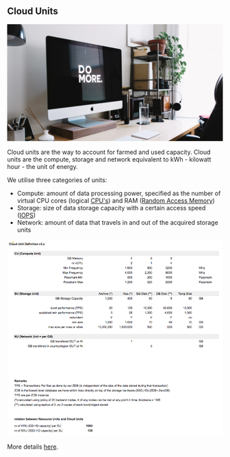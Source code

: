 ## Cloud Units

![](../images/domore.png)

Cloud units are the way to account for farmed and used capacity. Cloud units are the compute, storage and network equivalent to kWh - kilowatt hour - the unit of energy.

We utilise three categories of units:
- Compute: amount of data processing power, specified as the number of virtual CPU cores (logical [CPU's](https://en.wikipedia.org/wiki/Central_processing_unit)) and RAM ([Random Access Memory](https://en.wikipedia.org/wiki/Random-access_memory))
- Storage: size of data storage capacity with a certain access speed ([IOPS](https://en.wikipedia.org/wiki/IOPS))
- Network: amount of data that travels in and out of the acquired storage units

![](../images/CloudUnits.png)


More details [here](https://docs.google.com/spreadsheets/d/e/2PACX-1vRrvdoj71JARdo2Ky7_UBoSOIJCZNr5ACc3x3ychXIhxDaQqpNF0KDXrDGAVd_O2Ocjq4lrtZYdSImT/pubhtml?gid=75337142&single=true).
